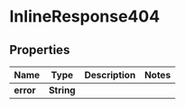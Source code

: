 # InlineResponse404

## Properties
Name | Type | Description | Notes
------------ | ------------- | ------------- | -------------
**error** | **String** |  | 
